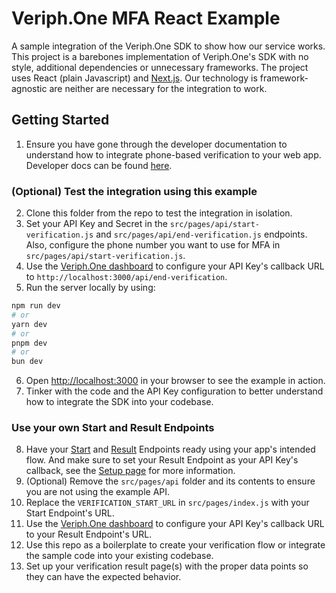 # Veriph.One MFA React Example

A sample integration of the Veriph.One SDK to show how our service works. This project is a barebones implementation of Veriph.One's SDK with no style, additional dependencies or unnecessary frameworks. The project uses React (plain Javascript) and [Next.js](https://nextjs.org/). Our technology is framework-agnostic are neither are necessary for the integration to work.

## Getting Started

1. Ensure you have gone through the developer documentation to understand how to integrate phone-based verification to your web app. Developer docs can be found [here](https://developer.veriph.one/docs/intro).

### (Optional) Test the integration using this example

2. Clone this folder from the repo to test the integration in isolation.
3. Set your API Key and Secret in the `src/pages/api/start-verification.js` and `src/pages/api/end-verification.js` endpoints. Also, configure the phone number you want to use for MFA in `src/pages/api/start-verification.js`.
4. Use the [Veriph.One dashboard](https://dashboard.veriph.one) to configure your API Key's callback URL to `http://localhost:3000/api/end-verification`.
5. Run the server locally by using:

```bash
npm run dev
# or
yarn dev
# or
pnpm dev
# or
bun dev
```

6. Open [http://localhost:3000](http://localhost:3000) in your browser to see the example in action.
7. Tinker with the code and the API Key configuration to better understand how to integrate the SDK into your codebase.

### Use your own Start and Result Endpoints

8. Have your [Start](https://developer.veriph.one/docs/server/start-endpoint) and [Result](https://developer.veriph.one/docs/server/result-endpoint) Endpoints ready using your app's intended flow. And make sure to set your Result Endpoint as your API Key's callback, see the [Setup page](https://developer.veriph.one/docs/setup) for more information.
9. (Optional) Remove the `src/pages/api` folder and its contents to ensure you are not using the example API.
10. Replace the `VERIFICATION_START_URL` in `src/pages/index.js` with your Start Endpoint's URL.
11. Use the [Veriph.One dashboard](https://dashboard.veriph.one) to configure your API Key's callback URL to your Result Endpoint's URL.
12. Use this repo as a boilerplate to create your verification flow or integrate the sample code into your existing codebase.
13. Set up your verification result page(s) with the proper data points so they can have the expected behavior.
